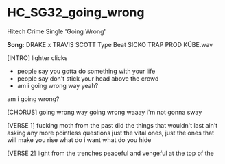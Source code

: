 # HC_SG32_going_wrong
Hitech Crime Single 'Going Wrong'

**Song:** DRAKE x TRAVIS SCOTT Type Beat  SICKO TRAP  PROD  KÜBE.wav

[INTRO]
lighter clicks
- people say you gotta do something with your life
- people say don't stick your head above the crowd
- am i going wrong way yeah?

am i going wrong?

[CHORUS]
going wrong way
going wrong waaay
i'm not gonna sway

[VERSE 1]
fucking moth from the past
did the things that wouldn't last
ain't asking any more pointless questions
just the vital ones, just the ones that will make you rise
what do i want
what do you hide

[VERSE 2]
light from the trenches
peaceful and vengeful 
at the top of the




